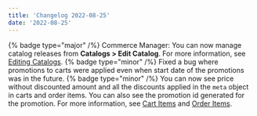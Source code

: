 ```yaml
---
title: 'Changelog 2022-08-25'
date: '2022-08-25'
---
```

{% badge type="major" /%} Commerce Manager: You can now manage catalog releases from **Catalogs > Edit Catalog**. For more information, see [Editing Catalogs](/docs/pxm/catalogs/catalogs-cm/catalog-configuration#editing-catalogs-and-catalog-releases).
{% badge type="minor" /%} Fixed a bug where promotions to carts were applied even when start date of the promotions was in the future.
{% badge type="minor" /%} You can now see price without discounted amount and all the discounts applied in the `meta` object in carts and order items. You can also see the promotion id generated for the promotion. For more information, see [Cart Items](/docs/commerce-cloud/carts/cart-items) and [Order Items](/docs/commerce-cloud/orders/orders-api/order-items).

